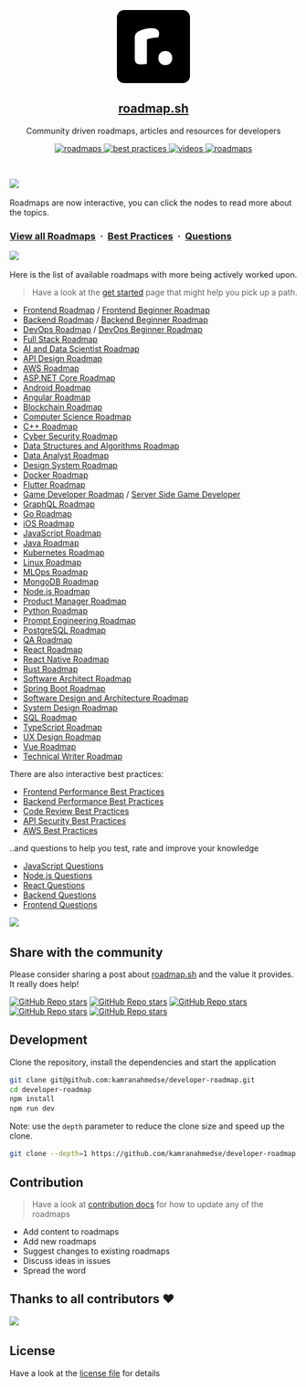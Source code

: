 <p align="center">
  <img src="public/images/brand.png" height="128">
  <h2 align="center"><a href="https://roadmap.sh">roadmap.sh</a></h2>
  <p align="center">Community driven roadmaps, articles and resources for developers<p>
  <p align="center">
    <a href="https://roadmap.sh/roadmaps">
    	<img src="https://img.shields.io/badge/%E2%9C%A8-Roadmaps%20-0a0a0a.svg?style=flat&colorA=0a0a0a" alt="roadmaps" />
    </a>
    <a href="https://roadmap.sh/best-practices">
    	<img src="https://img.shields.io/badge/%E2%9C%A8-Best%20Practices-0a0a0a.svg?style=flat&colorA=0a0a0a" alt="best practices" />
    </a>
    <a href="https://roadmap.sh/questions">
    	<img src="https://img.shields.io/badge/%E2%9C%A8-Questions-0a0a0a.svg?style=flat&colorA=0a0a0a" alt="videos" />
    </a>
    <a href="https://www.youtube.com/channel/UCA0H2KIWgWTwpTFjSxp0now?sub_confirmation=1">
    	<img src="https://img.shields.io/badge/%E2%9C%A8-YouTube%20Channel-0a0a0a.svg?style=flat&colorA=0a0a0a" alt="roadmaps" />
    </a>
  </p>
</p>

<br>

![](https://i.imgur.com/waxVImv.png)

Roadmaps are now interactive, you can click the nodes to read more about the topics.

### [View all Roadmaps](https://roadmap.sh) &nbsp;&middot;&nbsp; [Best Practices](https://roadmap.sh/best-practices) &nbsp;&middot;&nbsp; [Questions](https://roadmap.sh/questions)

![](https://i.imgur.com/waxVImv.png)

Here is the list of available roadmaps with more being actively worked upon.

> Have a look at the [get started](https://roadmap.sh/get-started) page that might help you pick up a path.

- [Frontend Roadmap](https://roadmap.sh/frontend) / [Frontend Beginner Roadmap](https://roadmap.sh/frontend?r=frontend-beginner)
- [Backend Roadmap](https://roadmap.sh/backend) / [Backend Beginner Roadmap](https://roadmap.sh/backend?r=backend-beginner)
- [DevOps Roadmap](https://roadmap.sh/devops) / [DevOps Beginner Roadmap](https://roadmap.sh/devops?r=devops-beginner)
- [Full Stack Roadmap](https://roadmap.sh/full-stack)
- [AI and Data Scientist Roadmap](https://roadmap.sh/ai-data-scientist)
- [API Design Roadmap](https://roadmap.sh/api-design)
- [AWS Roadmap](https://roadmap.sh/aws)
- [ASP.NET Core Roadmap](https://roadmap.sh/aspnet-core)
- [Android Roadmap](https://roadmap.sh/android)
- [Angular Roadmap](https://roadmap.sh/angular)
- [Blockchain Roadmap](https://roadmap.sh/blockchain)
- [Computer Science Roadmap](https://roadmap.sh/computer-science)
- [C++ Roadmap](https://roadmap.sh/cpp)
- [Cyber Security Roadmap](https://roadmap.sh/cyber-security)
- [Data Structures and Algorithms Roadmap](https://roadmap.sh/datastructures-and-algorithms)
- [Data Analyst Roadmap](https://roadmap.sh/data-analyst)
- [Design System Roadmap](https://roadmap.sh/design-system)
- [Docker Roadmap](https://roadmap.sh/docker)
- [Flutter Roadmap](https://roadmap.sh/flutter)
- [Game Developer Roadmap](https://roadmap.sh/game-developer) / [Server Side Game Developer](https://roadmap.sh/server-side-game-developer)
- [GraphQL Roadmap](https://roadmap.sh/graphql)
- [Go Roadmap](https://roadmap.sh/golang)
- [iOS Roadmap](https://roadmap.sh/ios)
- [JavaScript Roadmap](https://roadmap.sh/javascript)
- [Java Roadmap](https://roadmap.sh/java)
- [Kubernetes Roadmap](https://roadmap.sh/kubernetes)
- [Linux Roadmap](https://roadmap.sh/linux)
- [MLOps Roadmap](https://roadmap.sh/mlops)
- [MongoDB Roadmap](https://roadmap.sh/mongodb)
- [Node.js Roadmap](https://roadmap.sh/nodejs)
- [Product Manager Roadmap](https://roadmap.sh/product-manager)
- [Python Roadmap](https://roadmap.sh/python)
- [Prompt Engineering Roadmap](https://roadmap.sh/prompt-engineering)
- [PostgreSQL Roadmap](https://roadmap.sh/postgresql-dba)
- [QA Roadmap](https://roadmap.sh/qa)
- [React Roadmap](https://roadmap.sh/react)
- [React Native Roadmap](https://roadmap.sh/react-native)
- [Rust Roadmap](https://roadmap.sh/rust)
- [Software Architect Roadmap](https://roadmap.sh/software-architect)
- [Spring Boot Roadmap](https://roadmap.sh/spring-boot)
- [Software Design and Architecture Roadmap](https://roadmap.sh/software-design-architecture)
- [System Design Roadmap](https://roadmap.sh/system-design)
- [SQL Roadmap](https://roadmap.sh/sql)
- [TypeScript Roadmap](https://roadmap.sh/typescript)
- [UX Design Roadmap](https://roadmap.sh/ux-design)
- [Vue Roadmap](https://roadmap.sh/vue)
- [Technical Writer Roadmap](https://roadmap.sh/technical-writer)

There are also interactive best practices:

- [Frontend Performance Best Practices](https://roadmap.sh/best-practices/frontend-performance)
- [Backend Performance Best Practices](https://roadmap.sh/best-practices/backend-performance)
- [Code Review Best Practices](https://roadmap.sh/best-practices/code-review)
- [API Security Best Practices](https://roadmap.sh/best-practices/api-security)
- [AWS Best Practices](https://roadmap.sh/best-practices/aws)

..and questions to help you test, rate and improve your knowledge

- [JavaScript Questions](https://roadmap.sh/questions/javascript)
- [Node.js Questions](https://roadmap.sh/questions/nodejs)
- [React Questions](https://roadmap.sh/questions/react)
- [Backend Questions](https://roadmap.sh/questions/backend)
- [Frontend Questions](https://roadmap.sh/questions/frontend)

![](https://i.imgur.com/waxVImv.png)

## Share with the community

Please consider sharing a post about [roadmap.sh](https://roadmap.sh) and the value it provides. It really does help!

[![GitHub Repo stars](https://img.shields.io/badge/share%20on-reddit-red?logo=reddit)](https://reddit.com/submit?url=https://roadmap.sh&title=Interactive%20roadmaps,%20guides%20and%20other%20educational%20content%20for%20Developers)
[![GitHub Repo stars](https://img.shields.io/badge/share%20on-hacker%20news-orange?logo=ycombinator)](https://news.ycombinator.com/submitlink?u=https://roadmap.sh)
[![GitHub Repo stars](https://img.shields.io/badge/share%20on-twitter-03A9F4?logo=twitter)](https://twitter.com/share?url=https://roadmap.sh&text=Interactive%20roadmaps,%20guides%20and%20other%20educational%20content%20for%20Developers)
[![GitHub Repo stars](https://img.shields.io/badge/share%20on-facebook-1976D2?logo=facebook)](https://www.facebook.com/sharer/sharer.php?u=https://roadmap.sh)
[![GitHub Repo stars](https://img.shields.io/badge/share%20on-linkedin-3949AB?logo=linkedin)](https://www.linkedin.com/shareArticle?url=https://roadmap.sh&title=Interactive%20roadmaps,%20guides%20and%20other%20educational%20content%20for%20Developers)

## Development

Clone the repository, install the dependencies and start the application

```bash
git clone git@github.com:kamranahmedse/developer-roadmap.git
cd developer-roadmap
npm install
npm run dev
```

Note: use the `depth` parameter to reduce the clone size and speed up the clone.

```sh
git clone --depth=1 https://github.com/kamranahmedse/developer-roadmap.git
```

## Contribution

> Have a look at [contribution docs](./contributing.md) for how to update any of the roadmaps

- Add content to roadmaps
- Add new roadmaps
- Suggest changes to existing roadmaps
- Discuss ideas in issues
- Spread the word

## Thanks to all contributors ❤

 <a href = "https://github.com/kamranahmedse/developer-roadmap/graphs/contributors">
   <img src = "https://contrib.rocks/image?repo=kamranahmedse/developer-roadmap"/>
 </a>

## License

Have a look at the [license file](./license) for details
